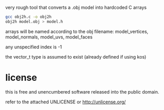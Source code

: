 
very rough tool that converts a .obj model into hardcoded C arrays

```sh
gcc obj2h.c -o obj2h
obj2h model.obj > model.h
```

arrays will be named according to the obj filename:
model_vertices, model_normals, model_uvs, model_faces

any unspecified index is -1

the vector_t type is assumed to exist (already defined if using kos)

# license
this is free and unencumbered software released into the
public domain.

refer to the attached UNLICENSE or http://unlicense.org/

